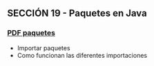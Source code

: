 ## SECCIÓN 19 - Paquetes en Java

### [PDF paquetes](./16-01-PaquetesImportStatic-CFJ.pdf)
* Importar paquetes
* Como funcionan las diferentes importaciones